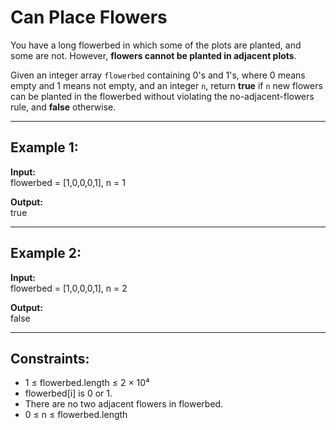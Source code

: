 # Can Place Flowers

You have a long flowerbed in which some of the plots are planted, and some are not. However, **flowers cannot be planted in adjacent plots**.

Given an integer array `flowerbed` containing 0's and 1's, where 0 means empty and 1 means not empty, and an integer `n`, return **true** if `n` new flowers can be planted in the flowerbed without violating the no-adjacent-flowers rule, and **false** otherwise.

---

## Example 1:

**Input:**  
flowerbed = [1,0,0,0,1], n = 1

**Output:**  
true

---

## Example 2:

**Input:**  
flowerbed = [1,0,0,0,1], n = 2

**Output:**  
false

---

## Constraints:

- 1 ≤ flowerbed.length ≤ 2 × 10⁴
- flowerbed[i] is 0 or 1.
- There are no two adjacent flowers in flowerbed.
- 0 ≤ n ≤ flowerbed.length
